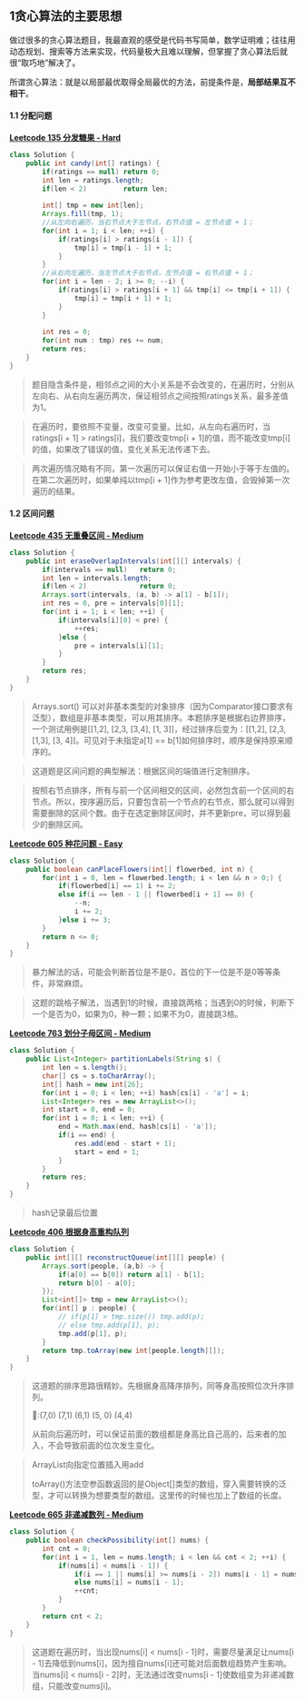 ## 1贪心算法的主要思想

​        做过很多的贪心算法题目，我最直观的感受是代码书写简单，数学证明难；往往用动态规划、搜索等方法来实现，代码量极大且难以理解，但掌握了贪心算法后就很“取巧地”解决了。

​       所谓贪心算法：就是以局部最优取得全局最优的方法，前提条件是，**局部结果互不相干**。

#### 1.1 分配问题

**[Leetcode 135 分发糖果 - Hard](https://leetcode-cn.com/problems/candy/)**

```java
class Solution {
    public int candy(int[] ratings) {
        if(ratings == null) return 0;
        int len = ratings.length;
        if(len < 2)         return len;
        
        int[] tmp = new int[len];
        Arrays.fill(tmp, 1);
        //从左向右遍历，当右节点大于左节点，右节点值 = 左节点值 + 1；
        for(int i = 1; i < len; ++i) {
            if(ratings[i] > ratings[i - 1]) {
                tmp[i] = tmp[i - 1] + 1;
            }
        }
        //从右向左遍历，当左节点大于右节点，左节点值 = 右节点值 + 1；
        for(int i = len - 2; i >= 0; --i) {
            if(ratings[i] > ratings[i + 1] && tmp[i] <= tmp[i + 1]) {
                tmp[i] = tmp[i + 1] + 1;
            }
        }
        
        int res = 0;
        for(int num : tmp) res += num;
        return res;
    }
}
```

> 题目隐含条件是，相邻点之间的大小关系是不会改变的，在遍历时，分别从左向右、从右向左遍历两次，保证相邻点之间按照ratings关系，最多差值为1。

> 在遍历时，要依照不变量，改变可变量。比如，从左向右遍历时，当ratings[i + 1] > ratings[i]，我们要改变tmp[i + 1]的值，而不能改变tmp[i]的值，如果改了错误的值，变化关系无法传递下去。

> 两次遍历情况略有不同，第一次遍历可以保证右值一开始小于等于左值的。在第二次遍历时，如果单纯以tmp[i + 1]作为参考更改左值，会毁掉第一次遍历的结果。





#### 1.2 区间问题

**[Leetcode 435 无重叠区间 - Medium]( https://leetcode-cn.com/problems/non-overlapping-intervals/)**

```java
class Solution {
    public int eraseOverlapIntervals(int[][] intervals) {
        if(intervals == null)   return 0;
        int len = intervals.length;
        if(len < 2)             return 0;
        Arrays.sort(intervals, (a, b) -> a[1] - b[1]);
        int res = 0, pre = intervals[0][1];
        for(int i = 1; i < len; ++i) {
            if(intervals[i][0] < pre) {
                ++res;
            }else {
                pre = intervals[i][1];
            }
        }
        return res;
    }
}
```

> Arrays.sort() 可以对非基本类型的对象排序（因为Comparator接口要求有泛型），数组是非基本类型，可以用其排序。本题排序是根据右边界排序，一个测试用例是[[1,2], [2,3, [3,4], [1, 3]]，经过排序后变为：[[1,2], [2,3, [1,3], [3, 4]]。可见对于未指定a[1] == b[1]如何排序时，顺序是保持原来顺序的。

> 这道题是区间问题的典型解法：根据区间的端值进行定制排序。

> 按照右节点排序，所有与前一个区间相交的区间，必然包含前一个区间的右节点。所以，按序遍历后，只要包含前一个节点的右节点，那么就可以得到需要删除的区间个数。由于在选定删除区间时，并不更新pre，可以得到最少的删除区间。



**[Leetcode 605 种花问题 - Easy](https://leetcode-cn.com/problems/can-place-flowers/)**

```java
class Solution {
    public boolean canPlaceFlowers(int[] flowerbed, int n) {
        for(int i = 0, len = flowerbed.length; i < len && n > 0;) {
            if(flowerbed[i] == 1) i += 2;
            else if(i == len - 1 || flowerbed[i + 1] == 0) {
                --n;
                i += 2;
            }else i += 3;
        }
        return n <= 0;
    }
}
```

> 暴力解法的话，可能会判断首位是不是0，首位的下一位是不是0等等条件，非常麻烦。

> 这题的跳格子解法，当遇到1的时候，直接跳两格；当遇到0的时候，判断下一个是否为0，如果为0，种一颗；如果不为0，直接跳3格。



**[Leetcode 763 划分子母区间 - Medium](https://leetcode-cn.com/problems/partition-labels/)**

```java
class Solution {
    public List<Integer> partitionLabels(String s) {
        int len = s.length();
        char[] cs = s.toCharArray();
        int[] hash = new int[26];
        for(int i = 0; i < len; ++i) hash[cs[i] - 'a'] = i;
        List<Integer> res = new ArrayList<>();
        int start = 0, end = 0;
        for(int i = 0; i < len; ++i) {
            end = Math.max(end, hash[cs[i] - 'a']);
            if(i == end) {
                res.add(end - start + 1);
                start = end + 1;
            }
        }
        return res;
    }
}
```

> hash记录最后位置



**[Leetcode 406 根据身高重构队列](https://leetcode-cn.com/problems/queue-reconstruction-by-height/)**

```java
class Solution {
    public int[][] reconstructQueue(int[][] people) {
        Arrays.sort(people, (a,b) -> {
            if(a[0] == b[0]) return a[1] - b[1];
            return b[0] - a[0];
        });
        List<int[]> tmp = new ArrayList<>();
        for(int[] p : people) {
            // if(p[1] > tmp.size()) tmp.add(p);
            // else tmp.add(p[1], p);
            tmp.add(p[1], p);
        }
        return tmp.toArray(new int[people.length][]);
    }
}
```

> 这道题的排序思路很精妙。先根据身高降序排列，同等身高按照位次升序排列。
>
> 🌰:(7,0) (7,1) (6,1) (5, 0) (4,4)
>
> 从前向后遍历时，可以保证前面的数组都是身高比自己高的，后来者的加入，不会导致前面的位次发生变化。

> ArrayList向指定位置插入用add
>
> toArray()方法空参函数返回的是Object[]类型的数组，穿入需要转换的泛型，才可以转换为想要类型的数组。这里传的时候也加上了数组的长度。



**[Leetcode 665 非递减数列 - Medium](https://leetcode-cn.com/problems/non-decreasing-array/submissions/)**

```java
class Solution {
    public boolean checkPossibility(int[] nums) {
        int cnt = 0;
        for(int i = 1, len = nums.length; i < len && cnt < 2; ++i) {
            if(nums[i] < nums[i - 1]) {
                if(i == 1 || nums[i] >= nums[i - 2]) nums[i - 1] = nums[i];
                else nums[i] = nums[i - 1];
                ++cnt;
            }
        }
        return cnt < 2;
    }
}
```

> 这道题在遍历时，当出现nums[i] < nums[i - 1]时，需要尽量满足让nums[i - 1]去降低到nums[i]，因为擅自nums[i]还可能对后面数组趋势产生影响。当nums[i] < nums[i - 2]时，无法通过改变nums[i - 1]使数组变为非递减数组，只能改变nums[i]。

